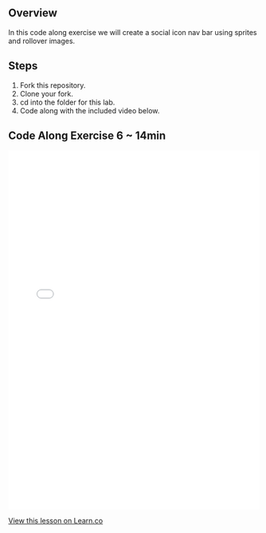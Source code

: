 ## Overview

In this code along exercise we will create a social icon nav bar using sprites and rollover images.

## Steps

1. Fork this repository.
2. Clone your fork.
3. cd into the folder for this lab.
4. Code along with the included video below.

## Code Along Exercise 6 ~ 14min

<iframe width="100%" height="720" src="//www.youtube.com/embed/DjAGtFUbmYg?rel=0&controls=1&showinfo=1" frameborder="0" allowfullscreen></iframe>

<a href='https://learn.co/lessons/fe-code-along-ex-6' data-visibility='hidden'>View this lesson on Learn.co</a>
